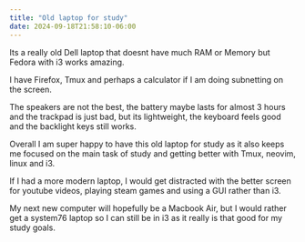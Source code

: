 ```yaml
---
title: "Old laptop for study"
date: 2024-09-18T21:58:10-06:00
---
```


Its a really old Dell laptop that doesnt have much RAM or Memory but Fedora with i3 works amazing. 

I have Firefox, Tmux and perhaps a calculator if I am doing subnetting on the screen. 

The speakers are not the best, the battery maybe lasts for almost 3 hours and the trackpad is just bad, but its lightweight, the keyboard feels good and the backlight keys still works. 

Overall I am super happy to have this old laptop for study as it also keeps me focused on the main task of study and getting better with Tmux, neovim, linux and i3. 

If I had a more modern laptop, I would get distracted with the better screen for youtube videos, playing steam games and using a GUI rather than i3. 

My next new computer will hopefully be a Macbook Air, but I would rather get a system76 laptop so I can still be in i3 as it really is that good for my study goals.
